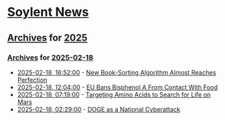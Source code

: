 # [Soylent News](../../../README.md)

## [Archives](../../index.md) for [2025](../index.md)

### [Archives](../../index.md) for [2025-02-18](index.md)

* [2025-02-18, 16:52:00](https://soylentnews.org/article.pl?sid=25/02/17/164215&from=rss) - [New Book-Sorting Algorithm Almost Reaches Perfection](https://soylentnews.org/article.pl?sid=25/02/17/164215&from=rss)
* [2025-02-18, 12:04:00](https://soylentnews.org/article.pl?sid=25/02/17/1349249&from=rss) - [EU Bans Bisphenol A From Contact With Food](https://soylentnews.org/article.pl?sid=25/02/17/1349249&from=rss)
* [2025-02-18, 07:19:00](https://soylentnews.org/article.pl?sid=25/02/17/1343225&from=rss) - [Targeting Amino Acids to Search for Life on Mars](https://soylentnews.org/article.pl?sid=25/02/17/1343225&from=rss)
* [2025-02-18, 02:29:00](https://soylentnews.org/politics/article.pl?sid=25/02/16/203240&from=rss) - [DOGE as a National Cyberattack](https://soylentnews.org/politics/article.pl?sid=25/02/16/203240&from=rss)
